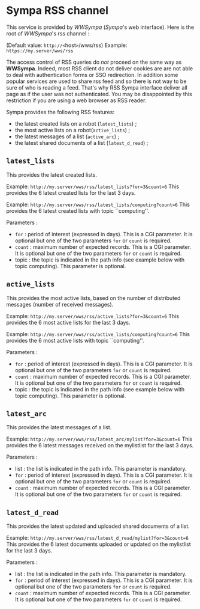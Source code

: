 Sympa RSS channel
=================

This service is provided by *WWSympa* (*Sympa*'s web interface). Here is the root of *WWSympa*'s rss channel :

(Default value: `http://<`host`>`/wws/rss)
Example: `https://my.server/wws/rss`

The access control of RSS queries do _not_ proceed on the same way as **WWSympa**. Indeed, most RSS client do not deliver cookies are are not able to deal with authentication forms or SSO redirection. In addition some popular services are used to share rss feed and so there is not way to be sure of who is reading a feed. That's why RSS Sympa interface deliver all page as if the user was not authenticated.
You may be disappointed by this restriction if you are using a web browser as RSS reader.

Sympa provides the following RSS features:

  - the latest created lists on a robot (`latest_lists`) ;
  - the most active lists on a robot(`active_lists`) ;
  - the latest messages of a list (`active_arc`) ;
  - the latest shared documents of a list (`latest_d_read`) ;

`latest_lists`
--------------

This provides the latest created lists.

Example: `http://my.server/wws/rss/latest_lists?for=3&count=6`
This provides the 6 latest created lists for the last 3 days.

Example: `http://my.server/wws/rss/latest_lists/computing?count=6`
This provides the 6 latest created lists with topic \`\`computing''.

Parameters :

  - `for` : period of interest (expressed in days). This is a CGI parameter. It is optional but one of the two parameters `for` or `count` is required.
  - `count` : maximum number of expected records. This is a CGI parameter. It is optional but one of the two parameters `for` or `count` is required.
  - topic : the topic is indicated in the path info (see example below with topic computing). This parameter is optional.


`active_lists`
--------------

This provides the most active lists, based on the number of distributed messages (number of received messages).

Example: `http://my.server/wws/rss/active_lists?for=3&count=6`
This provides the 6 most active lists for the last 3 days.

Example: `http://my.server/wws/rss/active_lists/computing?count=6`
This provides the 6 most active lists with topic \`\`computing''.

Parameters :

  - `for` : period of interest (expressed in days). This is a CGI parameter. It is optional but one of the two parameters `for` or `count` is required.
  - `count` : maximum number of expected records. This is a CGI parameter. It is optional but one of the two parameters `for` or `count` is required.
  - topic : the topic is indicated in the path info (see example below with topic computing). This parameter is optional.


`latest_arc`
------------

This provides the latest messages of a list.

Example: `http://my.server/wws/rss/latest_arc/mylist?for=3&count=6`
This provides the 6 latest messages received on the mylistlist for the last 3 days.

Parameters :

  - list : the list is indicated in the path info. This parameter is mandatory.
  - `for` : period of interest (expressed in days). This is a CGI parameter. It is optional but one of the two parameters `for` or `count` is required.
  - `count` : maximum number of expected records. This is a CGI parameter. It is optional but one of the two parameters `for` or `count` is required.


`latest_d_read`
---------------

This provides the latest updated and uploaded shared documents of a list.

Example: `http://my.server/wws/rss/latest_d_read/mylist?for=3&count=6`
This provides the 6 latest documents uploaded or updated on the mylistlist for the last 3 days.

Parameters :

  - list : the list is indicated in the path info. This parameter is mandatory.
  - `for` : period of interest (expressed in days). This is a CGI parameter. It is optional but one of the two parameters `for` or `count` is required.
  - `count` : maximum number of expected records. This is a CGI parameter. It is optional but one of the two parameters `for` or `count` is required.

